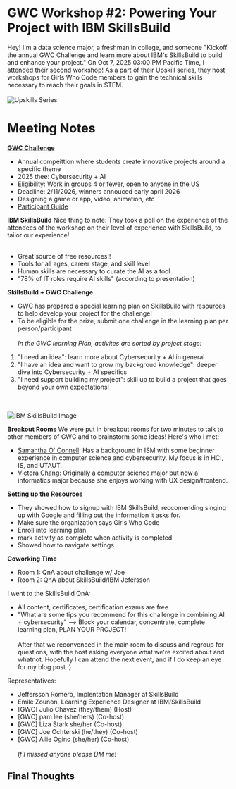 # GWC Workshop #2: Powering Your Project with IBM SkillsBuild
Hey! I'm a data science major, a freshman in college, and someone 
"Kickoff the annual GWC Challenge and learn more about IBM's SkillsBuild to build and enhance your project."
On Oct 7, 2025 03:00 PM Pacific Time, I attended their second workshop! As a part of their Upskill series, they host workshops for Girls Who Code members to gain the technical skills necessary to reach their goals in STEM.  <br><br>
![Upskills Series](https://media.licdn.com/dms/image/sync/v2/D5627AQGqeuBL2kbHAQ/articleshare-shrink_480/B56Zk0REVcI8As-/0/1757518514168?e=2147483647&v=beta&t=o4tJxrq__D6X30ODbqF8dC6xwlRglYt9GSCCAYSxiUk)

# Meeting Notes
**[GWC Challenge](https://girlswhocode.com/programs/gwc-challenges)**
- Annual compeittion where students create innovative projects around a specific theme
- 2025 thee: Cybersecurity + AI
- Eligibility: Work in groups 4 or fewer, open to anyone in the US
- Deadline: 2/11/2026, winners annouced early april 2026
- Designing a game or app, video, animation, etc
- [Participant Guide](https://docs.google.com/presentation/d/1IXX0msbDPPTIWV7TqqQ5CqAJmyB7nngAfEewGANgFVw/copy)

**IBM SkillsBuild**
Nice thing to note: They took a poll on the experience of the attendees of the workshop on their level of experience with SkillsBuild, to tailor our experience! <br><br>
- Great source of free resources!!
- Tools for all ages, career stage, and skill level
- Human skills are necessary to curate the AI as a tool
- "78% of IT roles require AI skills" (according to presentation)

**SkillsBuild + GWC Challenge**
- GWC has prepared a special learning plan on SkillsBuild with resources to help develop your project for the challenge!
- To be eligible for the prize, submit one challenge in the learning plan per person/participant
<br><Br>
*In the GWC learning Plan, activites are sorted by project stage:*
1. "I need an idea": learn more about Cybersecurity + AI in general
2. "I have an idea and want to grow my backgroud knowledge": deeper dive into Cybersecurity + AI specifics
3. "I need support building my project": skill up to build a project that goes beyond your own expectations! 

<br><br>
![IBM SkillsBuild Image](https://www.google.com/url?sa=i&url=https%3A%2F%2Fcityandguildsfoundation.org%2Four-partners%2Fibm-skillsbuild%2F&psig=AOvVaw27fSbdRNFjdUSlsmUfAZga&ust=1759961631545000&source=images&cd=vfe&opi=89978449&ved=0CBYQjRxqFwoTCLiQ0pCOk5ADFQAAAAAdAAAAABAK)

**Breakout Rooms**
We were put in breakout rooms for two minutes to talk to other members of GWC and to brainstorm some ideas! Here's who I met: 
- [Samantha O' Connell](https://www.linkedin.com/in/samantha-oconnell): Has a background in ISM with some beginner experience in computer science and cybersecurity. My focus is in HCI, IS, and UTAUT.
- Victora Chang: Originally a computer science major but now a informatics major because she enjoys working with UX design/frontend.

**Setting up the Resources**
- They showed how to signup with IBM SkillsBuild, reccomending singing up with Google and filling out the information it asks for.
- Make sure the organization says Girls Who Code
- Enroll into learning plan
- mark activity as complete when activity is completed
- Showed how to navigate settings

**Coworking Time**
- Room 1: QnA about challenge w/ Joe
- Room 2: QnA about SkillsBuild/IBM Jefersson 

I went to the SkillsBuild QnA:
- All content, certificates, certification exams are free
- "What are some tips you recommend for this challenge in combining AI + cybersecurity" --> Block your calendar, concentrate, complete learning plan, PLAN YOUR PROJECT!
<br><br>
After that we reconvenced in the main room to discuss and regroup for questions, with the host asking everyone what we're excited about and whatnot. Hopefully I can attend the next event, and if I do keep an eye for my blog post :)

Representatives:
- Jeffersson Romero, Implentation Manager at SkillsBuild
- Emile Zounon, Learning Experience Designer at IBM/SkillsBuild
- [GWC] Julio Chavez (they/them) (Host)
- [GWC] pam lee (she/hers) (Co-host)
- [GWC] Liza Stark she/her (Co-host)
- [GWC] Joe Ochterski (he/they) (Co-host)
- [GWC] Allie Ogino (she/her) (Co-host)
<br><br> *If I missed anyone please DM me!*

## Final Thoughts

